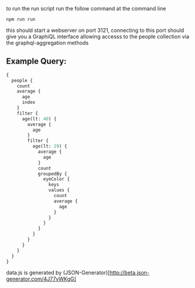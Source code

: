
to run the run script run the follow command at the command line 

```npm run run```

this should start a webserver on port 3121, connecting to this port should give you a GraphiQL interface allowing accesss to the people collection via the graphql-aggregation methods

## Example Query:

```graphql
{
  people {
    count
    average {
      age
      index
    }
    filter {
      age(lt: 40) {
        average {
          age
        }
        filter {
          age(lt: 29) {
            average {
              age
            }
            count
            groupedBy {
              eyeColor {
                keys
                values {
                  count
                  average {
                    age
                  }
                }
              }
            }
          }
        }
      }
    }
  }
}

```
data.js is generated by (JSON-Generator)[http://beta.json-generator.com/4J77vWKgG]

